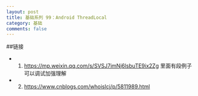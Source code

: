 ```yaml
---
layout: post
title: 基础系列 99：Android ThreadLocal
category: 基础
comments: false
---
```


 
 
##链接

* 1. <https://mp.weixin.qq.com/s/SVSJ7imNj6lsbuTE9ix2Zg> 里面有段例子可以调试加强理解

* 2. <https://www.cnblogs.com/whoislcj/p/5811989.html>